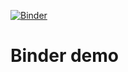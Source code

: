 [![Binder](https://mybinder.org/badge_logo.svg)](https://mybinder.org/v2/gh/dsmits/docker-binder-demo/HEAD)

# Binder demo